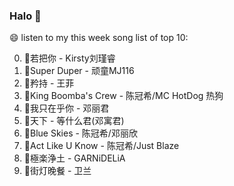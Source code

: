 

### Halo 👋

😄 listen to my this week song list of top 10:

0. 🌈若把你 - Kirsty刘瑾睿
1. 🌈Super Duper - 顽童MJ116
2. 🌈矜持 - 王菲
3. 🌈King Boomba's Crew - 陈冠希/MC HotDog 热狗
4. 🌈我只在乎你 - 邓丽君
5. 🌈天下 - 等什么君(邓寓君)
6. 🌈Blue Skies - 陈冠希/邓丽欣
7. 🌈Act Like U Know - 陈冠希/Just Blaze
8. 🌈極楽浄土 - GARNiDELiA
9. 🌈街灯晚餐 - 卫兰

